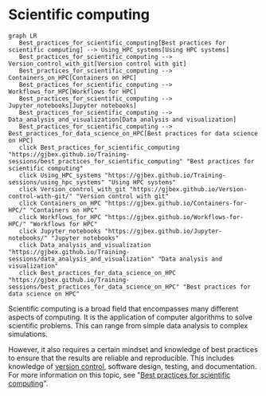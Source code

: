 # Scientific computing

```mermaid
graph LR
   Best_practices_for_scientific_computing[Best practices for scientific computing] --> Using_HPC_systems[Using HPC systems]
   Best_practices_for_scientific_computing --> Version_control_with_git[Version control with git]
   Best_practices_for_scientific_computing --> Containers_on_HPC[Containers on HPC]
   Best_practices_for_scientific_computing --> Workflows_for_HPC[Workflows for HPC]
   Best_practices_for_scientific_computing --> Jupyter_notebooks[Jupyter notebooks]
   Best_practices_for_scientific_computing --> Data_analysis_and_visualization[Data analysis and visualization]
   Best_practices_for_scientific_computing --> Best_practices_for_data_science_on_HPC[Best practices for data science on HPC]
   click Best_practices_for_scientific_computing "https://gjbex.github.io/Training-sessions/best_practices_for_scientific_computing" "Best practices for scientific computing"
   click Using_HPC_systems "https://gjbex.github.io/Training-sessions/using_hpc_systems" "Using HPC systems"
   click Version_control_with_git "https://gjbex.github.io/Version-control-with-git/" "Version control with git"
   click Containers_on_HPC "https://gjbex.github.io/Containers-for-HPC/" "Containers on HPC"
   click Workflows_for_HPC "https://gjbex.github.io/Workflows-for-HPC/" "Workflows for HPC"
   click Jupyter_notebooks "https://gjbex.github.io/Jupyter-notebooks/" "Jupyter notebooks"
   click Data_analysis_and_visualization "https://gjbex.github.io/Training-sessions/data_analysis_and_visualization" "Data analysis and visualization"
   click Best_practices_for_data_science_on_HPC "https://gjbex.github.io/Training-sessions/best_practices_for_data_science_on_HPC" "Best practices for data science on HPC"
```

Scientific computing is a broad field that encompasses many different aspects of
computing.  It is the application of computer algorithms to solve scientific
problems.  This can range from simple data analysis to complex simulations.

However, it also requires a certain mindset and knowledge of best practices to
ensure that the results are reliable and reproducible.  This includes knowledge
of [version control](https://gjbex.github.io/Version-control-with-git),
software design, testing, and documentation.  For more information on this
topic, see "[Best practices for scientific
computing](best_practices_for_scientific_computing.md)".
